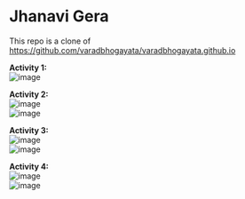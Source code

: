 # Jhanavi Gera
This repo is a clone of https://github.com/varadbhogayata/varadbhogayata.github.io

**Activity 1:** <br>
![image](https://github.com/jhanavigera/jhanavigera.github.io/assets/76650476/f05c2e0e-93b5-4ca6-adec-cc8cfe796898) <br>

**Activity 2:** <br>
![image](https://github.com/jhanavigera/jhanavigera.github.io/assets/76650476/6496f7c8-d753-46fa-8f62-219196255c2f)<br>
![image](https://github.com/jhanavigera/jhanavigera.github.io/assets/76650476/41918ff9-3582-4c4c-8a71-66f2564be154)<br>

**Activity 3:** <br>
![image](https://github.com/jhanavigera/jhanavigera.github.io/assets/76650476/9e156fa1-59f9-400c-a83f-bb24a8a311ac) <br>
![image](https://github.com/jhanavigera/jhanavigera.github.io/assets/76650476/2e2b8e9b-bddb-4b4f-8e54-ac664b4396b4) <br>

**Activity 4:** <br>
![image](https://github.com/jhanavigera/jhanavigera.github.io/assets/76650476/3dfdbd5d-4a8d-4cce-b550-8dd0684083bb) <br>
![image](https://github.com/jhanavigera/jhanavigera.github.io/assets/76650476/ee676f6b-2626-4d16-9ec1-cbd4339ecf5d) <br>


